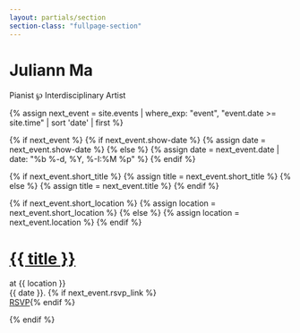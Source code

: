 ```yaml
---
layout: partials/section
section-class: "fullpage-section"
---
```


<div class="page fullpage_photo main_photo" id="home"></div>

<div class="title_card">
  <h1>Juliann Ma</h1>
  Pianist ℘ Interdisciplinary Artist
</div>

{% assign next_event = site.events | where_exp: "event", "event.date >= site.time" | sort 'date' | first %}

{% if next_event %}
  {% if next_event.show-date %}
    {% assign date = next_event.show-date %}
  {% else %}
    {% assign date = next_event.date | date: "%b %-d, %Y, %-I:%M %p" %}
  {% endif %}

  {% if next_event.short_title %}
    {% assign title = next_event.short_title %}
  {% else %}
    {% assign title = next_event.title %}
  {% endif %}

  {% if next_event.short_location %}
    {% assign location = next_event.short_location %}
  {% else %}
    {% assign location = next_event.location %}
  {% endif %}

  <div class="title_announcement">
    <h1><a href="#concerts">{{ title }}</a></h1>
    <p>
      at {{ location }}
      <br>{{ date }}.
      {% if next_event.rsvp_link %}<br><a href="{{ next_event.rsvp_link }}">RSVP</a>{% endif %}
    </p>
  </div>
{% endif %}

<div class="bottom"><a class="scroll_arrow" href="#biography"></a></div>
